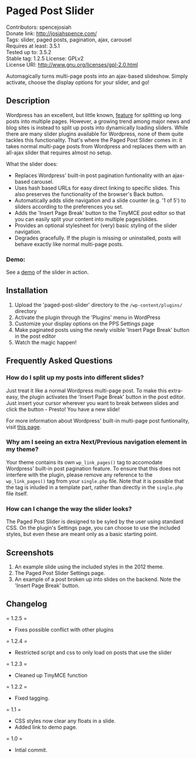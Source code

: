 # Paged Post Slider
Contributors: spencejosiah  
Donate link: http://josiahspence.com/  
Tags: slider, paged posts, pagination, ajax, carousel  
Requires at least: 3.5.1  
Tested up to: 3.5.2  
Stable tag: 1.2.5
License: GPLv2  
License URI: http://www.gnu.org/licenses/gpl-2.0.html

Automagically turns multi-page posts into an ajax-based slideshow. Simply activate, choose the display options for your slider, and go!

## Description

Wordpress has an excellent, but little known, [feature](http://codex.wordpress.org/Styling_Page-Links) for splitting up long posts into multiple pages. However, a growing trend among major news and blog sites is instead to split up posts into dynamically loading sliders. While there are many slider plugins available for Wordpress, none of them quite tackles this functionality. That's where the Paged Post Slider comes in: it takes normal multi-page posts from Wordpress and replaces them with an all-ajax slider that requires almost no setup.

What the slider does:

*   Replaces Wordpress' built-in post pagination funtionality with an ajax-based carousel.
*   Uses hash based URLs for easy direct linking to specific slides. This also preserves the functionality of the browser's Back button.
*   Automatically adds slide navigation and a slide counter (e.g. '1 of 5') to sliders according to the preferences you set.
*   Adds the 'Insert Page Break' button to the TinyMCE post editor so that you can easily split your content into multiple pages/slides.
*   Provides an optional stylesheet for (very) basic styling of the slider navigation.
*   Degrades gracefully. If the plugin is missing or uninstalled, posts will behave exactly like normal multi-page posts.

### Demo:

See a [demo](http://codecarpenter.com/freebie/wordpress-plugin-paged-post-slider/paged-post-slider-demo/) of the slider in action.

## Installation

1. Upload the 'paged-post-slider' directory to the `/wp-content/plugins/` directory
1. Activate the plugin through the 'Plugins' menu in WordPress
1. Customize your display options on the PPS Settings page
1. Make paginated posts using the newly visible 'Insert Page Break' button in the post editor
1. Watch the magic happen!

## Frequently Asked Questions

### How do I split up my posts into different slides?

Just treat it like a normal Wordpress multi-page post. To make this extra-easy, the plugin activates the 'Insert Page Break' button in the post editor. Just insert your cursor wherever you want to break between slides and click the button - Presto! You have a new slide!

For more information about Wordpress' built-in multi-page post funtionality, visit [this page](http://codex.wordpress.org/Styling_Page-Links).

### Why am I seeing an extra Next/Previous navigation element in my theme?

Your theme contains its own `wp_link_pages()` tag to accomodate Wordpress' built-in post pagination feature. To ensure that this does not interfere with the plugin, please remove any reference to the  `wp_link_pages()` tag from your `single.php` file. Note that it is possible that the tag is inluded in a template part, rather than directly in the `single.php` file itself. 

### How can I change the way the slider looks?

The Paged Post Slider is designed to be syled by the user using standard CSS. On the plugin's Settings page, you can choose to use the included styles, but even these are meant only as a basic starting point.

## Screenshots

1. An example slide using the included styles in the 2012 theme. 
2. The Paged Post Slider Settings page.
3. An example of a post broken up into slides on the backend. Note the 'Insert Page Break' button.

## Changelog

= 1.2.5 =
* Fixes possible conflict with other plugins

= 1.2.4 =
* Restricted script and css to only load on posts that use the slider

= 1.2.3 =
* Cleaned up TinyMCE function

= 1.2.2 =
* Fixed tagging.

= 1.1 =
* CSS styles now clear any floats in a slide.
* Added link to demo page.

= 1.0 =
* Intial commit.